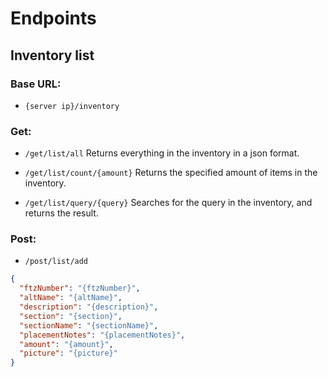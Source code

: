 # Endpoints

## Inventory list

### Base URL:

- `{server ip}/inventory`

### Get:

- `/get/list/all`
  Returns everything in the inventory in a json format.

- `/get/list/count/{amount}`
  Returns the specified amount of items in the inventory.

- `/get/list/query/{query}`
  Searches for the query in the inventory, and returns the result.

### Post:

- `/post/list/add`

```json
{
  "ftzNumber": "{ftzNumber}",
  "altName": "{altName}",
  "description": "{description}",
  "section": "{section}",
  "sectionName": "{sectionName}",
  "placementNotes": "{placementNotes}",
  "amount": "{amount}",
  "picture": "{picture}"
}
```
